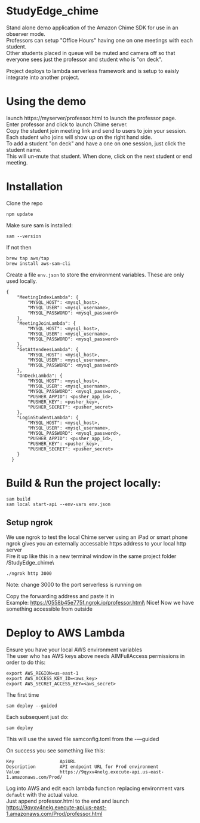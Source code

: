 # StudyEdge_chime

Stand alone demo application of the Amazon Chime SDK for use in an observer mode.\
Professors can setup "Office Hours" having one on one meetings with each student.\
Other students placed in queue will be muted and camera off so that everyone sees just the professor and student who is "on deck". 

Project deploys to lambda serverless framework and is setup to eaisly integrate into another project. 

# Using the demo
launch https://myserver/professor.html to launch the professor page.\
Enter professor and click to launch Chime server.\
Copy the student join meeting link and send to users to join your session.\
Each student who joins will show up on the right hand side.\
To add a student "on deck" and have a one on one session, just click the student name.\
This will un-mute that student. When done, click on the next student or end meeting.

# Installation
Clone the repo
```
npm update
```
Make sure sam is installed:
```
sam --version
```
If not then
```
brew tap aws/tap
brew install aws-sam-cli
```
Create a file `env.json` to store the environment variables. These are only used locally.
```
{
    "MeetingIndexLambda": {
        "MYSQL_HOST": <mysql_host>,
        "MYSQL_USER": <mysql_username>,
        "MYSQL_PASSWORD": <mysql_password>
    },
    "MeetingJoinLambda": {
        "MYSQL_HOST": <mysql_host>,
        "MYSQL_USER": <mysql_username>,
        "MYSQL_PASSWORD": <mysql_password>
    },
    "GetAttendeesLambda": {
        "MYSQL_HOST": <mysql_host>,
        "MYSQL_USER": <mysql_username>,
        "MYSQL_PASSWORD": <mysql_password>
    },
    "OnDeckLambda": {
        "MYSQL_HOST": <mysql_host>,
        "MYSQL_USER": <mysql_username>,
        "MYSQL_PASSWORD": <mysql_password>,
        "PUSHER_APPID": <pusher_app_id>,
        "PUSHER_KEY": <pusher_key>,
        "PUSHER_SECRET": <pusher_secret>
    },
    "LoginStudentLambda": {
        "MYSQL_HOST": <mysql_host>,
        "MYSQL_USER": <mysql_username>,
        "MYSQL_PASSWORD": <mysql_password>,
        "PUSHER_APPID": <pusher_app_id>,
        "PUSHER_KEY": <pusher_key>,
        "PUSHER_SECRET": <pusher_secret>
    }
  }
```


# Build & Run the project locally:
```
sam build
sam local start-api --env-vars env.json
```
## Setup ngrok
We use ngrok to test the local Chime server using an iPad or smart phone\
ngrok gives you an externally accessable https address to your local http server\
Fire it up like this in a new terminal window in the same project folder /StudyEdge_chime\
```
./ngrok http 3000
```
Note: change 3000 to the port serverless is running on

Copy the forwarding address and paste it in\
Example:  https://0558b45e775f.ngrok.io/professor.html\
Nice! Now we have something accessible from outside


# Deploy to AWS Lambda
Ensure you have your local AWS environment variables\
The user who has AWS keys above needs AIMFullAccess permissions in order to do this:
```
export AWS_REGION=us-east-1
export AWS_ACCESS_KEY_ID=<aws_key>
export AWS_SECRET_ACCESS_KEY=<aws_secret>
```
The first time
```
sam deploy --guided
```
Each subsequent just do:
```
sam deploy
```
This will use the saved file samconfig.toml from the -—guided

On success you see something like this:
```
Key                 ApiURL
Description         API endpoint URL for Prod environment
Value               https://9qyxv4nelg.execute-api.us-east-1.amazonaws.com/Prod/
```
Log into AWS and edit each lambda function replacing environment vars `default` with the actual value.\
Just append professor.html to the end and launch
https://9qyxv4nelg.execute-api.us-east-1.amazonaws.com/Prod/professor.html
